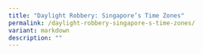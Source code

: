 ```yaml
---
title: "Daylight Robbery: Singapore’s Time Zones"
permalink: /daylight-robbery-singapore-s-time-zones/
variant: markdown
description: ""
---
```

